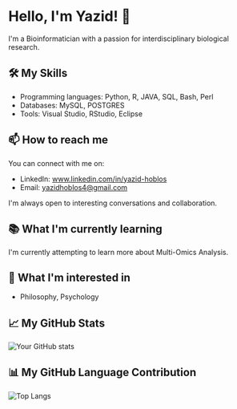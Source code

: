 # Hello, I'm Yazid! 👋

I'm a Bioinformatician with a passion for interdisciplinary biological research.

## 🛠️ My Skills

- Programming languages: Python, R, JAVA, SQL, Bash, Perl
- Databases: MySQL, POSTGRES
- Tools: Visual Studio, RStudio, Eclipse

## 📫 How to reach me

You can connect with me on:

- LinkedIn: www.linkedin.com/in/yazid-hoblos
- Email: yazidhoblos4@gmail.com

I'm always open to interesting conversations and collaboration.

## 📚 What I'm currently learning

I'm currently attempting to learn more about Multi-Omics Analysis.

## 🌱 What I'm interested in

- Philosophy, Psychology

## 📈 My GitHub Stats

![Your GitHub stats](https://github-readme-stats.vercel.app/api?username=yazid-hoblos&hide=prs,issues&show_icons=true&cache_buster=1)

## 📊 My GitHub Language Contribution

![Top Langs](https://github-readme-stats.vercel.app/api/top-langs/?username=yazid-hoblos&theme=tokyonight&hide=html&cache_buster=1)


